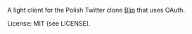 A light client for the Polish Twitter clone [Blip](http://blip.pl)
that uses OAuth.

License: MIT (see LICENSE).
